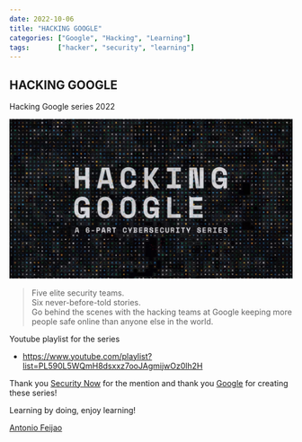 ```yaml
---
date: 2022-10-06
title: "HACKING GOOGLE"
categories: ["Google", "Hacking", "Learning"]
tags:       ["hacker", "security", "learning"]
---
```


## HACKING GOOGLE

Hacking Google series 2022

!["hacking-google-series-2022"](/assets/images/hacking-google-series-2022.jpg "hacking google series 2022")

> Five elite security teams.  
> Six never-before-told stories.  
> Go behind the scenes with the hacking teams at Google keeping more people safe online than anyone else in the world.

Youtube playlist for the series

* <https://www.youtube.com/playlist?list=PL590L5WQmH8dsxxz7ooJAgmijwOz0lh2H>


Thank you [Security Now](https://twit.tv/shows/security-now) for the mention and thank you [Google](https://www.google.com/) for creating these series!


Learning by doing, enjoy learning!

[Antonio Feijao](https://www.antoniofeijao.com)
